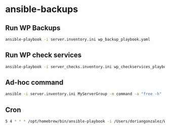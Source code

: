 # ansible-backups

## Run WP Backups

```bash
ansible-playbook -i server.inventory.ini wp_backup_playbook.yaml
```

## Run WP check services

```bash
ansible-playbook -i server_checks.inventory.ini wp_checkservices_playbook.yaml
```

## Ad-hoc command

```bash
ansible -i server.inventory.ini MyServerGroup -m command -a "free -h"
```

## Cron

```bash
5 4 * * * /opt/homebrew/bin/ansible-playbook -i /Users/doriangonzalez/Workspace/ansible-backups/server.inventory.ini /Users/doriangonzalez/Workspace/ansible-backups/wp_backup_playbook.yaml
```
